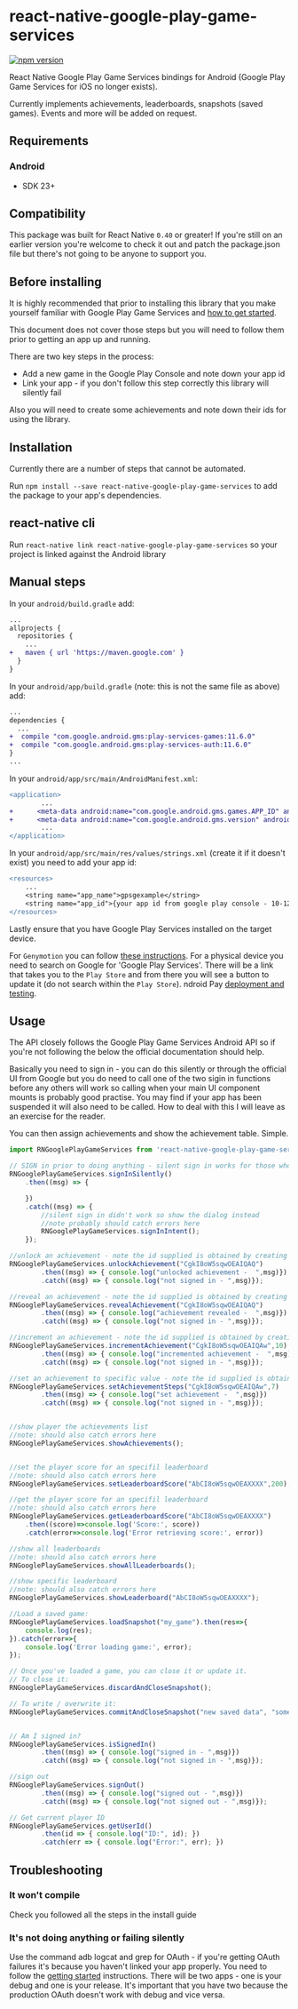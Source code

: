 # react-native-google-play-game-services

[![npm version](https://img.shields.io/npm/v/react-native-google-play-game-services.svg?style=flat-square)](https://www.npmjs.com/package/react-native-google-play-game-services)

React Native Google Play Game Services bindings for Android (Google Play Game Services for iOS no longer exists).

Currently implements achievements, leaderboards, snapshots (saved games). Events and more will be added on request.

## Requirements

### Android

* SDK 23+

## Compatibility

This package was built for React Native `0.40` or greater! If you're still on an earlier version you're welcome to check it out and patch the package.json file but there's not going to be anyone to support you.

## Before installing

It is highly recommended that prior to installing this library that you make yourself familiar with Google Play Game Services and [how to get started](https://developers.google.com/games/services/android/quickstart).

This document does not cover those steps but you will need to follow them prior to getting an app up and running.

There are two key steps in the process:
- Add a new game in the Google Play Console and note down your app id
- Link your app - if you don't follow this step correctly this library will silently fail

Also you will need to create some achievements and note down their ids for using the library.

## Installation

Currently there are a number of steps that cannot be automated.

Run `npm install --save react-native-google-play-game-services` to add the package to your app's dependencies.

## react-native cli

Run `react-native link react-native-google-play-game-services` so your project is linked against the Android library

## Manual steps

In your `android/build.gradle` add:

```diff
...
allprojects {
  repositories {
    ...
+   maven { url 'https://maven.google.com' }
  }
}
```

In your `android/app/build.gradle` (note: this is not the same file as above) add:

```diff
...
dependencies {
  ...
+  compile "com.google.android.gms:play-services-games:11.6.0"
+  compile "com.google.android.gms:play-services-auth:11.6.0"
}
...
```

In your `android/app/src/main/AndroidManifest.xml`:

```diff
<application>
        ...
+      <meta-data android:name="com.google.android.gms.games.APP_ID" android:value="@string/app_id" />
+      <meta-data android:name="com.google.android.gms.version" android:value="@integer/google_play_services_version"/>
        ...
</application>
```

In your `android/app/src/main/res/values/strings.xml` (create it if it doesn't exist) you need to add your app id:

```diff
<resources>
    ...
    <string name="app_name">gpsgexample</string>
    <string name="app_id">{your app id from google play console - 10-12 digit number}</string>
</resources>
```


Lastly ensure that you have Google Play Services installed on the target device.

For `Genymotion` you can follow [these instructions](http://stackoverflow.com/questions/20121883/how-to-install-google-play-services-in-a-genymotion-vm-with-no-drag-and-drop-su/20137324#20137324).
For a physical device you need to search on Google for 'Google Play Services'. There will be a link that takes you to the `Play Store` and from there you will see a button to update it (do not search within the `Play Store`).
ndroid Pay [deployment and testing](https://developers.google.com/android-pay/deployment).

## Usage

The API closely follows the Google Play Game Services Android API so if you're not following the below the official documentation should help.

Basically you need to sign in - you can do this silently or through the official UI from Google but you do need to call one of the two sigin in functions before any others will work so calling when your main UI component mounts is probably good practise. You may find if your app has been suspended it will also need to be called. How to deal with this I will leave as an exercise for the reader.

You can then assign achievements and show the achievement table. Simple.

```javascript
import RNGooglePlayGameServices from 'react-native-google-play-game-services';

// SIGN in prior to doing anything - silent sign in works for those who are already logged into google play gaming services
RNGooglePlayGameServices.signInSilently()
	.then((msg) => {

	})
	.catch((msg) => {
		//silent sign in didn't work so show the dialog instead
		//note probably should catch errors here
		RNGooglePlayGameServices.signInIntent();
	});

//unlock an achievement - note the id supplied is obtained by creating a new achievement in the play console
RNGooglePlayGameServices.unlockAchievement("CgkI8oW5sqwOEAIQAQ")
        .then((msg) => { console.log("unlocked achievement -  ",msg)})
        .catch((msg) => { console.log("not signed in - ",msg)});

//reveal an achievement - note the id supplied is obtained by creating a new achievement in the play console
RNGooglePlayGameServices.revealAchievement("CgkI8oW5sqwOEAIQAQ")
        .then((msg) => { console.log("achievement revealed -  ",msg)})
        .catch((msg) => { console.log("not signed in - ",msg)});

//increment an achievement - note the id supplied is obtained by creating a new achievement in the play console
RNGooglePlayGameServices.incrementAchievement("CgkI8oW5sqwOEAIQAw",10)
        .then((msg) => { console.log("incremented achievement -  ",msg)})
		.catch((msg) => { console.log("not signed in - ",msg)});

//set an achievement to specific value - note the id supplied is obtained by creating a new achievement in the play console
RNGooglePlayGameServices.setAchievementSteps("CgkI8oW5sqwOEAIQAw",7)
        .then((msg) => { console.log("set achievement -  ",msg)})
        .catch((msg) => { console.log("not signed in - ",msg)});


//show player the achievements list
//note: should also catch errors here
RNGooglePlayGameServices.showAchievements();


//set the player score for an specifil leaderboard
//note: should also catch errors here
RNGooglePlayGameServices.setLeaderboardScore("AbCI8oW5sqwOEAXXXX",200);

//get the player score for an specifil leaderboard
//note: should also catch errors here
RNGooglePlayGameServices.getLeaderboardScore("AbCI8oW5sqwOEAXXXX")
    .then((score)=>console.log('Score:', score))
    .catch(error=>console.log('Error retrieving score:', error))

//show all leaderboards
//note: should also catch errors here
RNGooglePlayGameServices.showAllLeaderboards();

//show specific leaderboard
//note: should also catch errors here
RNGooglePlayGameServices.showLeaderboard("AbCI8oW5sqwOEAXXXX");

//Load a saved game:
RNGooglePlayGameServices.loadSnapshot("my_game").then(res=>{
    console.log(res);
}).catch(error=>{
    console.log('Error loading game:', error);
});

// Once you've loaded a game, you can close it or update it.
// To close it:
RNGooglePlayGameServices.discardAndCloseSnapshot();

// To write / overwrite it:
RNGooglePlayGameServices.commitAndCloseSnapshot("new saved data", "some description");


// Am I signed in?
RNGooglePlayGameServices.isSignedIn()
        .then((msg) => { console.log("signed in - ",msg)})
        .catch((msg) => { console.log("not signed in - ",msg)});

//sign out
RNGooglePlayGameServices.signOut()
        .then((msg) => { console.log("signed out - ",msg)})
		.catch((msg) => { console.log("not signed out - ",msg)});

// Get current player ID
RNGooglePlayGameServices.getUserId()
        .then(id => { console.log("ID:", id); })
        .catch(err => { console.log("Error:", err); })

```


## Troubleshooting

### It won't compile

Check you followed all the steps in the install guide

### It's not doing anything or failing silently

Use the command adb logcat and grep for OAuth - if you're getting OAuth failures it's because you haven't linked your app properly. You need to follow the [getting started](https://developers.google.com/games/services/android/quickstart) instructions. There will be two apps - one is your debug and one is your release. It's important that you have two because the production OAuth doesn't work with debug and vice versa.


  
